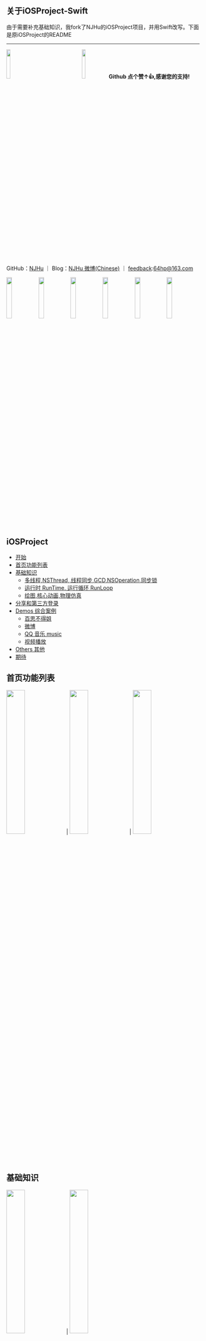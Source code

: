 ## 关于iOSProject-Swift
由于需要补充基础知识，我fork了NJHu的iOSProject项目，并用Swift改写。下面是原iOSProject的README

-----

<div>
<img src="./images/qun.jpg" width="14%"><img width="25%"><img src="./images/nj.jpg" width="14%"><b>Github&nbsp点个赞↑👍,感谢您的支持!</b>
</div>

GitHub：[NJHu](https://github.com/njhu) ｜ Blog：[NJHu 微博(Chinese)](https://www.weibo.com/njhu) ｜ [feedback](mailto:64hp@163.com):64hp@163.com

<div>
<img src="./images/gn1iphonex.png" width="16.6%"><img src="./images/jc.png" width="16.6%"><img src="./images/bsj/bsqbiphonex.png" width="16.6%"><img src="./images/wb/wb2iphonex.png" width="16.6%"><img src="./images/qqmusic/mus2iphonex.png" width="16.6%"><img src="./images/sp/clpiphonex.png" width="16.6%">
</div>

## <a id="Getting_Started"></a> iOSProject

- [开始](#Getting_Started)
- [首页功能列表](#homeList)
- [基础知识](#foundation)
 	- [多线程,NSThread,,线程同步,GCD,NSOperation,同步锁](#foundationList02)
   	- [运行时 RunTime, 运行循环 RunLoop](#foundationList01)
	- [绘图,核心动画,物理仿真](#foundationList)
- [分享和第三方登录](#homeBaseShareLogin)
- [Demos 综合案例](#demo_s)
	- [百思不得姐](#bsj)
	- [微博](#wb)
	- [QQ 音乐 music](#qqmusic)
	- [视频播放](#videos)
- [Others 其他](#other_s)
- [期待](#qidai)

## <a id="homeList"></a> 首页功能列表
<img src="./images/gn1.png" width="31%">|
<img src="./images/gn2.png" width="31%">|
<img src="./images/gn3.png" width="31%">
<br>
<br>

## <a id="foundation"></a> 基础知识
<img src="./images/jc.png" width="31%">|
<img src="./images/block.png" width="31%">
<br>
<br>

### <a id="foundationList02"></a> 多线程,NSThread,,线程同步,GCD,NSOperation,同步锁
<img src="./images/nsthreads.png" width="23.5%"><img src="./images/gcd.png" width="23.5%"><img src="./images/nsoperation.png" width="23.5%"><img src="./images/nslock.png" width="23.5%">
<br>
<br>

### <a id="foundationList01"></a> 运行时 RunTime, 运行循环 RunLoop
<img src="./images/runtime.png" width="31%">|
<img src="./images/runloop.png" width="31%">
<br>
<br>

### <a id="foundationList"></a> 绘图,核心动画,物理仿真
<img src="./images/quartz2d.png" width="31%">|
<img src="./images/coreanimation.png" width="31%">|
<img src="./images/uidynamic.png" width="31%">
<br>
<br>

## <a id="homeBaseShareLogin"></a> 分享和第三方登录
<img src="./images/fx.png" width="31%">|
<img src="./images/fx_1.png" width="31%">
<br>
<br>
<br>

## <a id="demo_s"></a> Demos 综合案例
<img src="./images/demos.png" width="31%">

### <a id="bsj"></a> 百思不得姐
<img src="./images/bsj/bsqb.png" width="31%">|
<img src="./images/bsj/bssp.png" width="31%">|
<img src="./images/bsj/bstp.png" width="31%">|
<img src="./images/bsj/bsjz.png" width="31%">|
<img src="./images/bsj/bsdz.png" width="31%">|
<img src="./images/bsj/bsyp.png" width="31%">|
<img src="./images/bsj/bsdl.png" width="31%">|
<img src="./images/bsj/bsdl_1.png" width="31%">|
<img src="./images/bsj/bsgg.png" width="31%">|
<img src="./images/bsj/bsfb.png" width="31%">|
<img src="./images/bsj/bsfb_1.png" width="31%">|
<img src="./images/bsj/bsfb_2.png" width="31%">|
<img src="./images/bsj/bspl.png" width="31%">|
<img src="./images/bsj/bsrp.png" width="31%">|
<img src="./images/bsj/bsrp_1.png" width="31%">|
<img src="./images/bsj/bs2ts.png" width="31%">|
<img src="./images/bsj/bsfx.png" width="31%">
<br>
<br>
<br>
<br>
<br>

### <a id="wb"></a> 微博
<img src="./images/wb/wb1.png" width="31%">|
<img src="./images/wb/wb2.png" width="31%">|
<img src="./images/wb/wb3.png" width="31%">|
<img src="./images/wb/wb4.png" width="31%">|
<img src="./images/wb/wb5.png" width="31%">|
<img src="./images/wb/wb6.png" width="31%">|
<img src="./images/wb/wb7.png" width="31%">|
<img src="./images/wb/wb8.png" width="31%">|
<img src="./images/wb/wb9.png" width="31%">
<br>
<br>
<br>
<br>
<br>

### <a id="qqmusic"></a> QQ 音乐 music
<img src="./images/qqmusic/mus1.png" width="31%">|
<img src="./images/qqmusic/mus2.png" width="31%">|
<img src="./images/qqmusic/mus3.png" width="31%">
<br>
<br>
<br>
<br>
<br>


### <a id="videos"></a> 视频播放
<img src="./images/sp/sycoll.png" width="31%">|
<img src="./images/sp/sytab.png" width="31%">|
<img src="./images/sp/sylb.png" width="31%">|
<img src="./images/sp/syxz.png" width="31%">|
<img src="./images/sp/clp.png" width="31%">|
<img src="./images/sp/cltp.png" width="31%">|
<img src="./images/sp/yep.png" width="31%">|
<img src="./images/sp/tap.png" width="31%">|
<img src="./images/sp/tatp.png" width="31%">
<br>
<br>
<br>
<br>
<br>

## <a id="other_s"></a> 其他
<img src="./images/others.png" width="31%">|

## <a id="qidai"></a> 期待
* 如果在使用过程中遇到BUG，希望你能Issues我，谢谢（或者尝试下载最新的Demo代码看看BUG修复没有）
* 如果在使用过程中发现功能不够用，希望你能Issues我，我非常想为这个Demo增加更多好用的功能，谢谢
* 如果你想为iOSProject输出代码，请拼命Pull Requests我
